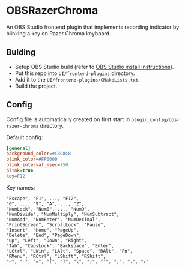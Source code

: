# OBSRazerChroma

An OBS Studio frontend plugin that implements recording indicator by blinking a key on Razer Chroma keyboard.

## Bulding

* Setup OBS Studio build (refer to [OBS Studio install instructions](https://github.com/obsproject/obs-studio/wiki/install-instructions)).
* Put this repo into `UI/frontend-plugins` directory.
* Add it to the `UI/frontend-plugins/CMakeLists.txt`.
* Build the project.

## Config

Config file is automatically created on first start in `plugin_config/obs-razer-chroma` directory.

Default config:
```ini
[general]
background_color=#C8C8C8
blink_color=#FF0000
blink_interval_msec=750
blink=true
key=F12
```

Key names:
```
"Escape", "F1", ..., "F12",
"0", ..., "9", "A", ..., "Z",
"NumLock", "Num0", ..., "Num9",
"NumDivide", "NumMultiply", "NumSubtract",
"NumAdd", "NumEnter", "NumDecimal",
"PrintScreen", "ScrollLock", "Pause",
"Insert", "Home", "PageUp",
"Delete", "End", "PageDown",
"Up", "Left", "Down", "Right",
"Tab", "CapsLock", "Backspace", "Enter",
"LCtrl", "LWin", "LAlt", "Space", "RAlt", "Fn",
"RMenu", "RCtrl", "LShift", "RShift",
"~", "-", "=", "[", "]", "\", ";", "'", ",", ".", "/"
```

